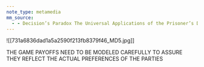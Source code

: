 ```yaml
---
note_type: metamedia
mm_source:
  - - Decision’s Paradox The Universal Applications of the Prisoner’s Dilemma  by Stefan Wendin  Medium.md
---
```


![[731a6836dad1a5a2590f213fb8379f46_MD5.jpg]]

THE GAME PAYOFFS NEED
TO BE MODELED
CAREFULLY TO ASSURE
THEY REFLECT THE
ACTUAL PREFERENCES OF
THE PARTIES

